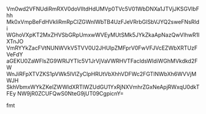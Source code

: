 Vm0wd2VFNUdiRmRXV0doVlltdHdUMVp0TVc5V01WbDNXa1JTVjJKSGVIbFhh
Mk0xVmpBeFdHVkliRmRpClZGWnlWbTB4UzFJeVRrbGlSbVJYQ2sweFNsRldi
WGhoVXpKT2MxZHVSbGRpUmxwWVEyMUtSMk5JYkZkaApNazQwVlhwR1lXTnJO
VmRYYkZacFVtNUNWVkV5TVV0U2JHUlpZMFprV0FwVFJVcEZWbXRTUzFVeFdY
aGEKU0ZaWFlsZG9WRlJYTlc5V1JrVjVaVWRHVTFacldsWldiWGhMVkdkd2FW
WnJiRFpXTVZKS1pVWk5lVlZyClpHRUtVbXhhVDFWc2FGTlNWbXh6WVVjMWJH
SkhVbmxWYkZKelZWWldXRTlWZUdGU1YxRjNXVmhrZGxNeApjRWxqU0dkTFEy
NW9jR0ZCUFQwS0NteG9jUT09CgpicnY=

fmt